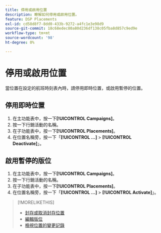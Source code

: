 ```yaml
---
title: 停用或啟用位置
description: 瞭解如何停用或啟用位置。
feature: DSP Placements
exl-id: cd58d8f7-8dd0-433b-9272-a4fc1e3e98d9
source-git-commit: 18c68edec80a80d236df138c05fba8d857c9ed9e
workflow-type: tm+mt
source-wordcount: '98'
ht-degree: 0%

---
```


# 停用或啟用位置

當位置在設定的航班時刻表內時，請停用即時位置，或啟用暫停的位置。

## 停用即時位置

1. 在主功能表中，按一下&#x200B;**[!UICONTROL Campaigns]**。
1. 按一下行銷活動的名稱。
1. 在子功能表中，按一下&#x200B;**[!UICONTROL Placements]**。
1. 在位置名稱旁，按一下「**[!UICONTROL ...]** > **[!UICONTROL Deactivate]**」。

## 啟用暫停的版位

1. 在主功能表中，按一下&#x200B;**[!UICONTROL Campaigns]**。
1. 按一下行銷活動的名稱。
1. 在子功能表中，按一下&#x200B;**[!UICONTROL Placements]**。
1. 在位置名稱旁，按一下「**[!UICONTROL ...]** > **[!UICONTROL Activate]**」。

>[!MORELIKETHIS]
>
>* [封存或取消封存位置](placement-archive-unarchive.md)
>* [編輯版位](placement-edit.md)
>* [檢視位置的變更記錄](placement-change-log.md)
